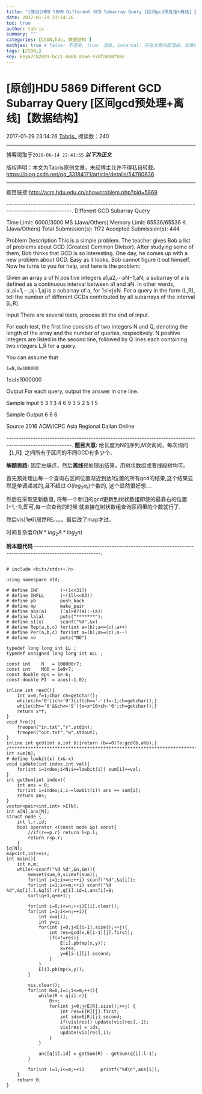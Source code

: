 ```yaml
---
title: "[原创]HDU 5869 Different GCD Subarray Query [区间gcd预处理+离线]【数据结构】"
date: 2017-01-29 23:14:26
toc: true
author: tabris
summary: ""
categories: [CSDN,hdu, 数据结构 ]
mathjax: true # false: 不渲染, true: 渲染, internal: 只在文章内部渲染，文章列表中不渲染
tags: [CSDN,]
key: keya7c828d9-bc21-466b-aa6e-970fa8b0f00e
---
```


# [原创]HDU 5869 Different GCD Subarray Query [区间gcd预处理+离线]【数据结构】

2017-01-29 23:14:26  [Tabris_](https://me.csdn.net/qq_33184171) 阅读数：240

---

博客爬取于`2020-06-14 22:41:55`
***以下为正文***

版权声明：本文为Tabris原创文章，未经博主允许不得私自转载。
https://blog.csdn.net/qq_33184171/article/details/54780836

<!-- more -->

---

题目链接:http://acm.hdu.edu.cn/showproblem.php?pid=5869

---------------------------------------------------------------------------------------------------------.
Different GCD Subarray Query

Time Limit: 6000/3000 MS (Java/Others)    Memory Limit: 65536/65536 K (Java/Others)
Total Submission(s): 1172    Accepted Submission(s): 444


Problem Description
This is a simple problem. The teacher gives Bob a list of problems about GCD (Greatest Common Divisor). After studying some of them, Bob thinks that GCD is so interesting. One day, he comes up with a new problem about GCD. Easy as it looks, Bob cannot figure it out himself. Now he turns to you for help, and here is the problem:
  
  Given an array a of N positive integers a1,a2,⋯aN−1,aN; a subarray of a is defined as a continuous interval between a1 and aN. In other words, ai,ai+1,⋯,aj−1,aj is a subarray of a, for 1≤i≤j≤N. For a query in the form (L,R), tell the number of different GCDs contributed by all subarrays of the interval [L,R].
  
 

Input
There are several tests, process till the end of input.
  
  For each test, the first line consists of two integers N and Q, denoting the length of the array and the number of queries, respectively. N positive integers are listed in the second line, followed by Q lines each containing two integers L,R for a query.

You can assume that 
  
    1≤N,Q≤100000 
    
   1≤ai≤1000000
 

Output
For each query, output the answer in one line.
 

Sample Input
5 3
1 3 4 6 9
3 5
2 5
1 5
 

Sample Output
6
6
6
 

Source
2016 ACM/ICPC Asia Regional Dalian Online
 


---------------------------------------------------------------------------------------------------------.
**题目大意:**
给长度为N的序列,M次询问，每次询问【L,R】之间所有子区间的不同GCD有多少个、

**解题思路:**
固定左端点，然后**离线**预处理出结果，用树状数组或者线段树均可。

首先预处理出每一个查询右区间位置渐近到达1位置的所有gcd的结果,这个结果显然是单调递减的,且不超过
$O(log_{2}{a_r})$个数的,  这个显然很好想....

然后在采取更新数值,
将每一个新旧的gcd更新到树状数组即使的最靠右的位置(+1,-1),即可,每一次查询的时候 就直接在树状数组查询区间里的个数就行了.  

然后vis[1e6]居然RE。。。。最后改了map才过、

时间复杂度$O(N*log_{2}{A}*log_{2}{n})$


**附本题代码**
---------------------------------------------------------------------------------------------------------.
```

# include <bits/stdc++.h>

using namespace std;

# define INF        (~(1<<31))
# define INFLL      (~(1ll<<63))
# define pb         push_back
# define mp         make_pair
# define abs(a)     ((a)>0?(a):-(a))
# define lalal      puts("*******");
# define s1(x)      scanf("%d",&x)
# define Rep(a,b,c) for(int a=(b);a<=(c);a++)
# define Per(a,b,c) for(int a=(b);a>=(c);a--)
# define no         puts("NO")

typedef long long int LL ;
typedef unsigned long long int uLL ;

const int    N   = 100000+7;
const int    MOD = 1e9+7;
const double eps = 1e-6;
const double PI  = acos(-1.0);

inline int read(){
    int x=0,f=1;char ch=getchar();
    while(ch<'0'||ch>'9'){if(ch=='-')f=-1;ch=getchar();}
    while(ch>='0'&&ch<='9'){x=x*10+ch-'0';ch=getchar();}
    return x*f;
}
void fre(){
    freopen("in.txt","r",stdin);
    freopen("out.txt","w",stdout);
}
inline int gcd(int a,int b){return (b==0)?a:gcd(b,a%b);}
/***********************************************************************/
int sum[N];
# define lowbit(x) (x&-x)
void update(int index,int val){
    for(int i=index;i<N;i+=lowbit(i)) sum[i]+=val;
}
int getSum(int index){
    int ans = 0;
    for(int i=index;i;i-=lowbit(i)) ans += sum[i];
    return ans;
}
vector<pair<int,int> >E[N];
int a[N],ans[N];
struct node {
    int l,r,id;
    bool operator <(const node &p) const{
        //if(r==p.r) return l<p.l;
        return r<p.r;
    }
}q[N];
map<int,int>vis;
int main(){
    int n,m;
    while(~scanf("%d %d",&n,&m)){
        memset(sum,0,sizeof(sum));
        for(int i=1;i<=n;++i) scanf("%d",&a[i]);
        for(int i=1;i<=m;++i) scanf("%d %d",&q[i].l,&q[i].r),q[i].id=i,ans[i]=0;
        sort(q+1,q+m+1);

        for(int i=0;i<=n;++i)E[i].clear();
        for(int i=1;i<=n;++i){
            int x=a[i];
            int y=i;
            for(int j=0;j<E[i-1].size();++j){
                int res=gcd(x,E[i-1][j].first);
                if(x!=res){
                    E[i].pb(mp(x,y));
                    x=res;
                    y=E[i-1][j].second;
                }
            }
            E[i].pb(mp(x,y));
        }

        vis.clear();
        for(int R=0,i=1;i<=m;++i){
            while(R < q[i].r){
                R++;
                for(int j=0;j<E[R].size();++j) {
                    int res=E[R][j].first;
                    int ids=E[R][j].second;
                    if(vis[res]) update(vis[res],-1);
                    vis[res] = ids;
                    update(vis[res],1);
                }
            }

            ans[q[i].id] = getSum(R) - getSum(q[i].l-1);
        }

        for(int i=1;i<=m;++i)      printf("%d\n",ans[i]);
    }
    return 0;
}
```